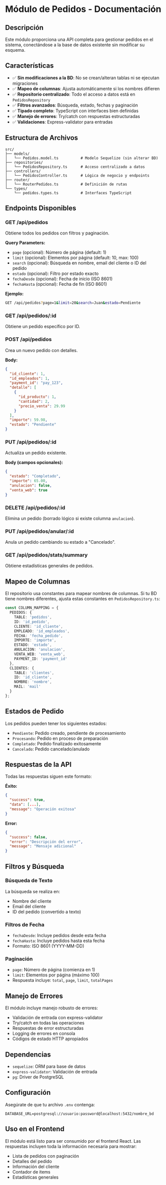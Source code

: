 # Módulo de Pedidos - Documentación

## Descripción
Este módulo proporciona una API completa para gestionar pedidos en el sistema, conectándose a la base de datos existente sin modificar su esquema.

## Características
- ✅ **Sin modificaciones a la BD**: No se crean/alteran tablas ni se ejecutan migraciones
- ✅ **Mapeo de columnas**: Ajusta automáticamente si los nombres difieren
- ✅ **Repositorio centralizado**: Todo el acceso a datos está en `PedidosRepository`
- ✅ **Filtros avanzados**: Búsqueda, estado, fechas y paginación
- ✅ **Tipado completo**: TypeScript con interfaces bien definidas
- ✅ **Manejo de errores**: Try/catch con respuestas estructuradas
- ✅ **Validaciones**: Express-validator para entradas

## Estructura de Archivos

```
src/
├── models/
│   └── Pedidos.model.ts          # Modelo Sequelize (sin alterar BD)
├── repositories/
│   └── PedidosRepository.ts      # Acceso centralizado a datos
├── controllers/
│   └── PedidosController.ts      # Lógica de negocio y endpoints
├── router/
│   └── RouterPedidos.ts          # Definición de rutas
└── types/
    └── pedidos.types.ts          # Interfaces TypeScript
```

## Endpoints Disponibles

### GET /api/pedidos
Obtiene todos los pedidos con filtros y paginación.

**Query Parameters:**
- `page` (opcional): Número de página (default: 1)
- `limit` (opcional): Elementos por página (default: 10, max: 100)
- `search` (opcional): Búsqueda en nombre, email del cliente o ID del pedido
- `estado` (opcional): Filtro por estado exacto
- `fechaDesde` (opcional): Fecha de inicio (ISO 8601)
- `fechaHasta` (opcional): Fecha de fin (ISO 8601)

**Ejemplo:**
```bash
GET /api/pedidos?page=1&limit=20&search=Juan&estado=Pendiente
```

### GET /api/pedidos/:id
Obtiene un pedido específico por ID.

### POST /api/pedidos
Crea un nuevo pedido con detalles.

**Body:**
```json
{
  "id_cliente": 1,
  "id_empleados": 1,
  "payment_id": "pay_123",
  "detalle": [
    {
      "id_producto": 1,
      "cantidad": 2,
      "precio_venta": 29.99
    }
  ],
  "importe": 59.98,
  "estado": "Pendiente"
}
```

### PUT /api/pedidos/:id
Actualiza un pedido existente.

**Body (campos opcionales):**
```json
{
  "estado": "Completado",
  "importe": 65.00,
  "anulacion": false,
  "venta_web": true
}
```

### DELETE /api/pedidos/:id
Elimina un pedido (borrado lógico si existe columna `anulacion`).

### PUT /api/pedidos/anular/:id
Anula un pedido cambiando su estado a "Cancelado".

### GET /api/pedidos/stats/summary
Obtiene estadísticas generales de pedidos.

## Mapeo de Columnas

El repositorio usa constantes para mapear nombres de columnas. Si tu BD tiene nombres diferentes, ajusta estas constantes en `PedidosRepository.ts`:

```typescript
const COLUMN_MAPPING = {
  PEDIDOS: {
    TABLE: 'pedidos',
    ID: 'id_pedido',
    CLIENTE: 'id_cliente',
    EMPLEADO: 'id_empleados',
    FECHA: 'fecha_pedido',
    IMPORTE: 'importe',
    ESTADO: 'estado',
    ANULACION: 'anulacion',
    VENTA_WEB: 'venta_web',
    PAYMENT_ID: 'payment_id'
  },
  CLIENTES: {
    TABLE: 'clientes',
    ID: 'id_cliente',
    NOMBRE: 'nombre',
    MAIL: 'mail'
  }
};
```

## Estados de Pedido

Los pedidos pueden tener los siguientes estados:
- `Pendiente`: Pedido creado, pendiente de procesamiento
- `Procesando`: Pedido en proceso de preparación
- `Completado`: Pedido finalizado exitosamente
- `Cancelado`: Pedido cancelado/anulado

## Respuestas de la API

Todas las respuestas siguen este formato:

**Éxito:**
```json
{
  "success": true,
  "data": [...],
  "message": "Operación exitosa"
}
```

**Error:**
```json
{
  "success": false,
  "error": "Descripción del error",
  "message": "Mensaje adicional"
}
```

## Filtros y Búsqueda

### Búsqueda de Texto
La búsqueda se realiza en:
- Nombre del cliente
- Email del cliente  
- ID del pedido (convertido a texto)

### Filtros de Fecha
- `fechaDesde`: Incluye pedidos desde esta fecha
- `fechaHasta`: Incluye pedidos hasta esta fecha
- Formato: ISO 8601 (YYYY-MM-DD)

### Paginación
- `page`: Número de página (comienza en 1)
- `limit`: Elementos por página (máximo 100)
- Respuesta incluye: `total`, `page`, `limit`, `totalPages`

## Manejo de Errores

El módulo incluye manejo robusto de errores:
- Validación de entrada con express-validator
- Try/catch en todas las operaciones
- Respuestas de error estructuradas
- Logging de errores en consola
- Códigos de estado HTTP apropiados

## Dependencias

- `sequelize`: ORM para base de datos
- `express-validator`: Validación de entrada
- `pg`: Driver de PostgreSQL

## Configuración

Asegúrate de que tu archivo `.env` contenga:
```env
DATABASE_URL=postgresql://usuario:password@localhost:5432/nombre_bd
```

## Uso en el Frontend

El módulo está listo para ser consumido por el frontend React. Las respuestas incluyen toda la información necesaria para mostrar:
- Lista de pedidos con paginación
- Detalles del pedido
- Información del cliente
- Contador de items
- Estadísticas generales

